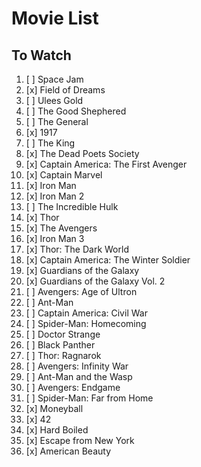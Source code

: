 # Movie List

## To Watch

1. [ ] Space Jam
1. [x] Field of Dreams
1. [ ] Ulees Gold
1. [ ] The Good Shephered
1. [ ] The General
1. [x] 1917
1. [ ] The King
1. [x] The Dead Poets Society
1. [x] Captain America: The First Avenger
1. [x] Captain Marvel
1. [x] Iron Man
1. [x] Iron Man 2
1. [ ] The Incredible Hulk
1. [x] Thor
1. [x] The Avengers
1. [x] Iron Man 3
1. [x] Thor: The Dark World
1. [x] Captain America: The Winter Soldier
1. [x] Guardians of the Galaxy
1. [x] Guardians of the Galaxy Vol. 2 
1. [ ] Avengers: Age of Ultron
1. [ ] Ant-Man
1. [ ] Captain America: Civil War
1. [ ] Spider-Man: Homecoming
1. [ ] Doctor Strange
1. [ ] Black Panther
1. [ ] Thor: Ragnarok
1. [ ] Avengers: Infinity War
1. [ ] Ant-Man and the Wasp
1. [ ] Avengers: Endgame
1. [ ] Spider-Man: Far from Home
1. [x] Moneyball
1. [x] 42
1. [x] Hard Boiled
1. [x] Escape from New York
1. [x] American Beauty

